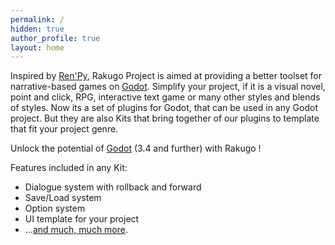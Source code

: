 ```yaml
---
permalink: /
hidden: true
author_profile: true
layout: home
---
```




Inspired by [Ren'Py], Rakugo Project is aimed at providing a better toolset for narrative-based games on [Godot].
Simplify your project, if it is a visual novel, point and click, RPG, interactive text game or many other styles and blends of styles.
Now its a set of plugins for Godot, that can be used in any Godot project.
But they are also Kits that bring together of our plugins to template that fit your project genre.

Unlock the potential of [Godot] (3.4 and further) with Rakugo !

Features included in any Kit:

- Dialogue system with rollback and forward
- Save/Load system
- Option system
- UI template for your project
- ...[and much, much more](/features/).


[Ren'Py]: https://www.renpy.org
[Godot]: https://godotengine.org